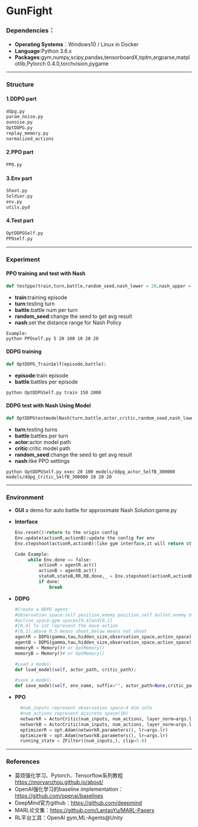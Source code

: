 # GunFight


### Dependencies：
* **Operating Systems**：Windows10 / Linux in Docker
* **Language**:Python 3.6.x
* **Packages**:gym,numpy,scipy,pandas,tensorboardX,tqdm,argparse,matplotlib,Pytorch 0.4.0,torchvision,pygame


---




### Structure

#### 1.DDPG part

```Python
ddpg.py
param_noise.py
ounoise.py
OptDDPG.py
replay_memory.py
normalized_actions
```

#### 2.PPO part
```Python
PPO.py
```

#### 3.Env part
```Python
Shoot.py
Soldier.py
env.py
utils.pyd
```

#### 4.Test part
```Python
OptDDPGSelf.py
PPOself.py
```
---

### Experiment

#### PPO training and test with Nash
```python
def testppo(train,turn,battle,random_seed,nash_lower = 20,nash_upper = 20)
```
* **train**:training episode
* **turn**:testing turn
* **battle**:battle num per turn
* **random_seed**:change the seed to get avg result
* **nash**:set the distance range for Nash Policy

```Shell
Example:
python PPOself.py 5 20 100 10 20 20
```

#### DDPG training
```python
def OptDDPG_TrainSelf(episode,battle):
```
* **episode**:train episode
* **battle**:battles per episode
  
```Example:
python OptDDPGSelf.py train 150 2000
```

#### DDPG test with Nash Using Model
```python
def OptDDPGtestmodelNash(turn,battle,actor,critic,random_seed,nash_lower = 20,nash_upper = 20):
```
* **turn**:testing turns
* **battle**:battles per turn
* **actor**:actor model path
* **critic**:critic model path
* **random_seed**:change the seed to get avg result
* **nash**:like PPO settings
```Example:
python OptDDPGSelf.py exec 20 100 models/ddpg_actor_SelfB_300000 models/ddpg_Critic_SelfB_300000 10 20 20
```
---
### Environment

* **GUI**
  a demo for auto battle for approximate Nash Solution:game.py

* **Interface**
  ```python
  Env.reset():return to the origin config
  Env.update(actionR,actionB):update the config for env
  Env.stepshoot(actionR,actionB):like gym interface,it will return state,reward,done and info(not implemented)

  Code Example:
       while Env.done == false:
           actionR = agentR.act()
           actionB = agentB.act()
           stateR,stateB,RR,RB,done,_ = Env.stepshoot(actionR,actionB)
           if done:
               break


* **DDPG**
    ```python
    #Create a DDPG agent:
    #observation_space:self position,enemy position,self bullet,enemy bullet
    #action_space:gym.spaces[0,4]and[0,1]
    #[0,4] to int represent the move action
    #[0,1]:above 0.5 means shoot,below means not shoot
    agentR = DDPG(gamma,tau,hidden_size,observation_space,action_space)
    agentB = DDPG(gamma,tau,hidden_size,observation_space,action_space)
    memoryR = Memory()# or OptMemory()
    memoryB = Memory()# or OptMemory()

    #Load a model:
    def load_model(self, actor_path, critic_path):

    #save a model:
    def save_model(self, env_name, suffix="", actor_path=None,critic_path=None):
    ```

* **PPO**
  ```python
    #num_inputs represent observation space:4 dim info
    #num_actions represent discrete space(10)
    networkR = ActorCritic(num_inputs, num_actions, layer_norm=args.layer_norm)
    networkB = ActorCritic(num_inputs, num_actions, layer_norm=args.layer_norm)
    optimizerR = opt.Adam(networkR.parameters(), lr=args.lr)
    optimizerB = opt.Adam(networkB.parameters(), lr=args.lr)
    running_state = ZFilter((num_inputs,), clip=5.0)
  ```
---
### References
* 莫烦强化学习、Pytorch、Tensorflow系列教程 https://morvanzhou.github.io/about/
* OpenAI强化学习的baseline implementation：https://github.com/openai/baselines
* DeepMind官方github：https://github.com/deepmind
* MARL论文集：https://github.com/LantaoYu/MARL-Papers
* RL平台工具：OpenAI gym,ML-Agents@Unity
